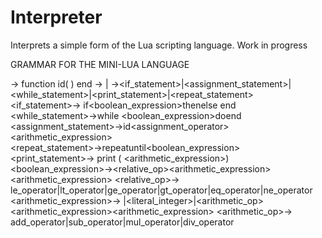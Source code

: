 # Interpreter
Interprets a simple form of the Lua scripting language. Work in progress

GRAMMAR FOR THE MINI-LUA LANGUAGE

<program>→ function id( ) <block>end
<block>→ <statement>|<statement><block>
<statement>→<if_statement>|<assignment_statement>|<while_statement>|<print_statement>|<repeat_statement>
<if_statement>→ if<boolean_expression>then<block>else <block>end
<while_statement>→while <boolean_expression>do<block>end
<assignment_statement>→id<assignment_operator><arithmetic_expression>
<repeat_statement>→repeat<block>until<boolean_expression>
<print_statement>→ print ( <arithmetic_expression>)
<boolean_expression>→<relative_op><arithmetic_expression><arithmetic_expression>
<relative_op>→ le_operator|lt_operator|ge_operator|gt_operator|eq_operator|ne_operator
<arithmetic_expression>→ <id>|<literal_integer>|<arithmetic_op><arithmetic_expression><arithmetic_expression>
<arithmetic_op>→ add_operator|sub_operator|mul_operator|div_operator

